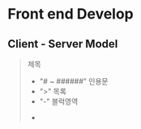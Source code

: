 # Front end Develop

## Client - Server Model

> 제목
> - "# ~ ######"
> 인용문
> - ">"
> 목록
> - "-"
> 블럭영역
> - ```(backtick)
